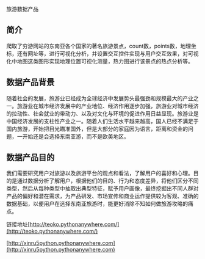 
旅游数据产品

## 简介
爬取了穷游网站的东南亚各个国家的著名旅游景点，count数，points数，地理坐标，还有网址等，进行可视化分析，并设置交互控件实现与用户交互效果，对可视化中地图这类图形实现地理位置可视化测量，热力图进行该景点的热点分析等。
## 数据产品背景
随着社会的发展，旅游业已经成为全球经济中发展势头最强劲和规模最大的产业之一。旅游业在城市经济发展中的产业地位、经济作用逐步加强，旅游业对城市经济的拉动性、社会就业的带动力、以及对文化与环境的促进作用日益显现。旅游业是中国经济发展的支柱性产业之一。随着人们生活水平越来越高，国人已经不满足于国内旅游，开始把目光瞄准国外，但是大部分的家庭因为语言，距离和资金的问题，一开始还是会选择东南亚游，而不是欧美地区。

## 数据产品目的
我们需要研究用户对旅游以及旅游平台的观点和看法，了解用户的喜好和心理。目的是通过数据分析了解用户，根据他们的目的、行为和态度差异，将他们区分不同类型，然后从每种类型中抽取出典型特征，赋予用户画像，最终挖掘出不同人群对产品的偏好和潜在需求，为产品研发、市场宣传和商业运作提供较为客观、准确的数据基础，以便用户在选择东南亚旅游时，能更好消除不知如何做旅游攻略的痛点。

链接地址[http://teoko.pythonanywhere.com/](http://teoko.pythonanywhere.com/)

[http://xinru5python.pythonanywhere.com](http://xinru5python.pythonanywhere.com)
